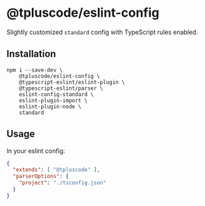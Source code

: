 # @tpluscode/eslint-config

Slightly customized `standard` config with TypeScript rules enabled.

## Installation

```
npm i --save-dev \
    @tpluscode/eslint-config \
    @typescript-eslint/eslint-plugin \
    @typescript-eslint/parser \
    eslint-config-standard \
    eslint-plugin-import \
    eslint-plugin-node \
    standard
```

## Usage

In your eslint config:

```json
{
  "extends": [ "@tpluscode" ],
  "parserOptions": {
    "project": "./tsconfig.json"
  }
}
```
